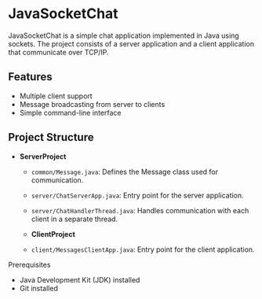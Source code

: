 # JavaSocketChat

JavaSocketChat is a simple chat application implemented in Java using sockets. The project consists of a server application and a client application that communicate over TCP/IP.

## Features

- Multiple client support
- Message broadcasting from server to clients
- Simple command-line interface

## Project Structure

- **ServerProject**
  - `common/Message.java`: Defines the Message class used for communication.
  - `server/ChatServerApp.java`: Entry point for the server application.
  - `server/ChatHandlerThread.java`: Handles communication with each client in a separate thread.
    
  -   **ClientProject**
  - `client/MessagesClientApp.java`: Entry point for the client application.

Prerequisites
- Java Development Kit (JDK) installed
- Git installed
